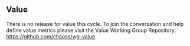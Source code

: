 ## Value
There is no release for value this cycle. To join the conversation and help define value metrics please visit the Value Working Group Repository: https://github.com/chaoss/wg-value


